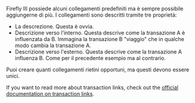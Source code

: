 Firefly III possiede alcuni collegamenti predefiniti ma è sempre possibile aggiungerne di più. I collegamenti sono descritti tramite tre proprietà:

* La descrezione. Questa è ovvia.
* Descrizione verso l'interno. Questa descrive come la transazione A è influenzata da B. Immagina la transazione B "viaggio" che in qualche modo cambia la transazione A.
* Descrizione verso l'esterno. Questa descrive come la transazione A influenza B. Come per il precedente esempio ma al contrario.

Puoi creare quanti collegamenti rietini opportuni, ma questi devono essere unici.

If you want to read more about transaction links, check out the [official documentation on transaction links](https://firefly-iii.readthedocs.io/en/latest/advanced/links.html).